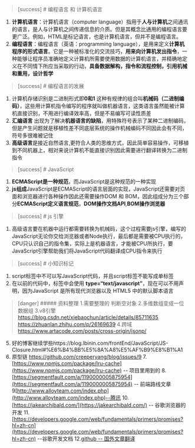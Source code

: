 >[success] # 编程语言 和 计算机语言
1. **计算机语言**：计算机语言（computer language）指用于**人与计算机**之间通讯的语言，是人与计算机之间传递信息的介质。但是其概念比通用的编程语言要更广泛。例如，HTML是标记语言，也是计算机语言，但并不是编程语言。
2. **编程语言**：编程语言（英语：programming language），是用来定义**计算机程序的形式语言**。它是一种被标准化的交流技巧，**用来向计算机发出指令**，一种能够让程序员准确地定义计算机所需要使用数据的计算机语言，并精确地定义在不同情下所应当采取的行动，**具备数据解构，指令和流程控制，引用机械和重用，设计哲学**

>[success] # 编程语言的发展
1. 计算机存储识别是二进制形式即**0和1** 这种有规律的组合叫**机械码（二进制编码）**，这些用计算机指令编写的程序就叫做机器语言，这类语言虽然能被计算机直接识别，不用进行编译效率高，但是不易编写可读性质差
2. **汇编语言** 出现为了解决**机器语言的缺陷**，用特殊符号表示了某种二进制编码，但是产生问题就是移植性差不同底层系统的操作机械编码不同因此会有不同，符号多很难被记住
3. **高级语言**是接近自然语言,更符合人类的思维方式，因此简单容易操作，可移植到不同机器上，相对来说计算机不能直接识别因此需要进行翻译转换为二进制指令

>[success] # JavaScript
1. **ECMAScript是一种规范**，而JavaScript是这种规范的一种实现
2. **js组成**JavaScript是ECMAScript的语言层面的实现，JavaScript还需要对页面和浏览器进行各种操作因此还需要操作DOM 和 BOM，因此组成分为三个部分**ECMAScript定义语言规范**，**DOM操作文档API**,**BOM操作浏览器**
>[success] # js 引擎
1. 高级语言要在机器中运行都需要转换为机械码，这个过程需要js引擎，编写的JavaScript无论你交给浏览器或者Node执行，最后都是需要被CPU执行的，CPU只认识自己的指令集，实际上是机器语言，才能被CPU所执行，要JavaScript引擎帮助我们将JavaScript代码翻译成CPU指令来执行

>[success] # 小知识标记
1. script标签中不可以写JavaScript代码，并且script标签不能写成单标签
2. 在以前的代码中，标签中会使用 **type=“text/javascript”**，现在可以不用声明，因为JavaScript 是所有现代浏览器以及 HTML5 中的默认脚本语言
>[danger] ##### 资料整理
1.需要整理的 判断空对象
2.多维数组变成一位数据组
3.v8引擎 https://blog.csdn.net/xiebaochun/article/details/85711635
https://zhuanlan.zhihu.com/p/26169639
4.跨域 https://www.artacode.com/posts/cross-origin/jsonp/
5. 好的博客继续学些https://blog.lbinin.com/frontEnd/JavaScript/JS-Closure.html#%E6%B4%BB%E5%8A%A8%E5%AF%B9%E8%B1%A1
6. 原型链 https://github.com/creeperyang/blog/issues/9
7.[https://www.npmjs.com/package/lru-cache](https://www.npmjs.com/package/lru-cache) -- 项目里用到的
8.[https://segmentfault.com/a/1190000005875954](https://segmentfault.com/a/1190000005875954) -- 前端路线文章
9[http://www.alloyteam.com/index.php](http://www.alloyteam.com/index.php)--腾讯
10.[https://jakearchibald.com/](https://jakearchibald.com/)  -- 谷歌浏览器的开发
11.[https://developers.google.com/web/fundamentals/primers/promises?hl=zh-cn](https://developers.google.com/web/fundamentals/primers/promises?hl=zh-cn) --谷歌开发文档
12.[github -- 国外文章翻译](https://github.com/xitu/gold-miner/blob/master/TODO/how-javascript-works-event-loop-and-the-rise-of-async-programming-5-ways-to-better-coding-with.md)
